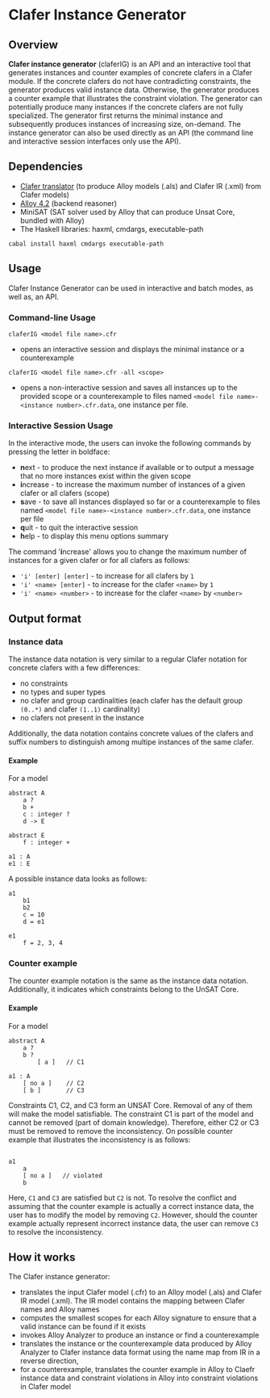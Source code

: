 Clafer Instance Generator
=========================

Overview
--------

**Clafer instance generator** (claferIG) is an API and an interactive tool that generates instances and counter examples of concrete clafers in a Clafer module. If the concrete clafers do not have contradicting constraints, the generator produces valid instance data. Otherwise, the generator produces a counter example that illustrates the constraint violation. The generator can potentially produce many instances if the concrete clafers are not fully specialized. The generator first returns the minimal instance and subsequently produces instances of increasing size, on-demand. The instance generator can also be used directly as an API (the command line and interactive session interfaces only use the API).

Dependencies
------------

* [Clafer translator](https://github.com/gsdlab/clafer) (to produce Alloy models (.als) and Clafer IR (.xml) from Clafer models)
* [Alloy 4.2](http://alloy.mit.edu/alloy/) (backend reasoner)
* MiniSAT (SAT solver used by Alloy that can produce Unsat Core, bundled with Alloy)
* The Haskell libraries: haxml, cmdargs, executable-path

```
cabal install haxml cmdargs executable-path
```

Usage
-----

Clafer Instance Generator can be used in interactive and batch modes, as well as, an API.

### Command-line Usage

`claferIG <model file name>.cfr`

- opens an interactive session and displays the minimal instance or a counterexample

`claferIG <model file name>.cfr -all <scope>`

- opens a non-interactive session and saves all instances up to the provided scope or a counterexample to files named `<model file name>-<instance number>.cfr.data`, one instance per file.


### Interactive Session Usage
In the interactive mode, the users can invoke the following commands by pressing the letter in boldface:

* **n**ext - to produce the next instance if available or to output a message that no more instances exist within the given scope
* **i**ncrease - to increase the maximum number of instances of a given clafer or all clafers (scope)
* **s**ave - to save all instances displayed so far or a counterexample to files named `<model file name>-<instance number>.cfr.data`, one instance per file
* **q**uit - to quit the interactive session
* **h**elp - to display this menu options summary

The command '**i**ncrease' allows you to change the maximum number of instances for a given clafer or for all clafers as follows:

* `'i' [enter] [enter]` - to increase for all clafers by `1` 
* `'i' <name> [enter]` - to increase for the clafer `<name>` by `1` 
* `'i' <name> <number>` - to increase for the clafer `<name>` by `<number>`

Output format
-------------

### Instance data

The instance data notation is very similar to a regular Clafer notation for concrete clafers with a few differences:

* no constraints
* no types and super types
* no clafer and group cardinalities (each clafer has the default group `(0..*)` and clafer `(1..1)` cardinality)
* no clafers not present in the instance

Additionally, the data notation contains concrete values of the clafers and suffix numbers to distinguish among multipe instances of the same clafer.

#### Example 

For a model

```clafer
abstract A
    a ?
    b +
    c : integer ?
    d -> E

abstract E
    f : integer +

a1 : A
e1 : E
```

A possible instance data looks as follows:

```clafer
a1
    b1
    b2
    c = 10
    d = e1

e1
    f = 2, 3, 4
```

### Counter example

The counter example notation is the same as the instance data notation. Additionally, it indicates which constraints belong to the UnSAT Core.

#### Example 

For a model

```clafer
abstract A
    a ?
    b ?
        [ a ]   // C1

a1 : A
    [ no a ]    // C2
    [ b ]       // C3
```

Constraints C1, C2, and C3 form an UNSAT Core. Removal of any of them will make the model satisfiable. The constraint C1 is part of the model and cannot be removed (part of domain knowledge). Therefore, either C2 or C3 must be removed to remove the inconsistency. On possible counter example that illustrates the inconsistency is as follows:

```clafer

a1
    a
    [ no a ]   // violated
    b
```

Here, `C1` and `C3` are satisfied but `C2` is not. To resolve the conflict and assuming that the counter example is actually a correct instance data, the user has to modify the model by removing `C2`. However, should the counter example actually represent incorrect instance data, the user can remove `C3` to resolve the inconsistency.

How it works
------------

The Clafer instance generator:

* translates the input Clafer model (.cfr) to an Alloy model (.als) and Clafer IR model (.xml). The IR model contains the mapping between Clafer names and Alloy names
* computes the smallest scopes for each Alloy signature to ensure that a valid instance can be found if it exists
* invokes Alloy Analyzer to produce an instance or find a counterexample
* translates the instance or the counterexample data produced by Alloy Analyzer to Clafer instance data format using the name map from IR in a reverse direction,
* for a counterexample, translates the counter example in Alloy to Claefr instance data and constraint violations in Alloy into constraint violations in Clafer model
